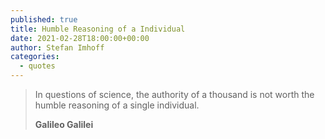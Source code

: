 ```yaml
---
published: true
title: Humble Reasoning of a Individual
date: 2021-02-28T18:00:00+00:00
author: Stefan Imhoff
categories:
  - quotes
---
```


> In questions of science, the authority of a thousand is not worth the humble reasoning of a single individual.
>
> **Galileo Galilei**
